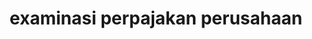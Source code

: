 ---
id: 111
title: examinasi perpajakan perusahaan
fitur : lainlain
createdTime : 15/01/2020
modifiedTime : 15/01/2020
topik: Equalisasi
img: excel.png
status: free
description: File ada, belum siap dibagi
uri: https://kutt.it/VzEZt6
---